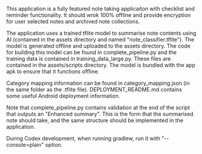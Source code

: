 This application is a fully featured note taking applicaiton with checklist and reminder functionality. It should wrok 100% offline and provide encryption for user selected notes and archived note collections.

The application uses a trained tflite model to summarise note contents using AI (contained in the assets directory and named "note_classifier.tflite"). The model is generated offline and uploaded to the assets directory. The code for building this model can be found in complete_pipeline.py and the training data is contained in training_data_large.py. These files are contained in the assets/scripts directory. The model is bundled with the app apk to ensure that it functions offline.

Category mapping information can be found in category_mapping.json (in the same folder as the .tflite file).
DEPLOYMENT_README.md contains some useful Android deployment information.

Note that complete_pipeline.py contains validation at the end of the script that outputs an "Enhanced summary". This is the form that the summarised note should take, and the same structure should be implemented in the application.

During Codex development, when running gradlew, run it with "--console=plain" option.
